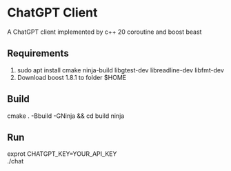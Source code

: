 # ChatGPT Client
A ChatGPT client implemented by c++ 20 coroutine and boost beast

## Requirements
1. sudo apt install cmake ninja-build libgtest-dev libreadline-dev libfmt-dev
2. Download boost 1.8.1 to folder $HOME 

## Build
cmake . -Bbuild -GNinja && cd build 
ninja

## Run
exprot CHATGPT_KEY=YOUR_API_KEY  
./chat
